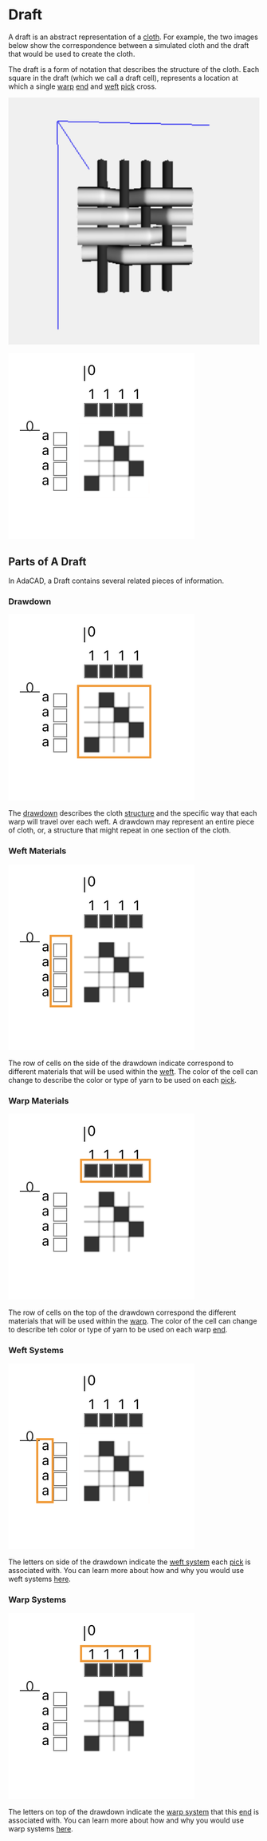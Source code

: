 # Draft

A draft is an abstract representation of a [cloth](cloth.md). For example, the two images below show the correspondence between a simulated cloth and the draft that would be used to create the cloth. 

The draft is a form of notation that describes the structure of the cloth. Each square in the draft (which we call a draft cell), represents a location at which a single [warp](warp.md) [end](end.md) and [weft](weft.md) [pick](pick.md) cross.


![file](./img/sim.png)

![file](./img/draft.png)

## Parts of A Draft

In AdaCAD, a Draft contains several related pieces of information. 


### Drawdown
![file](./img/drawdown.png)

The [drawdown](drawdown) describes the cloth [structure](structure.md) and the specific way that each warp will travel over each weft. A drawdown may represent an entire piece of cloth, or, a structure that might repeat in one section of the cloth. 


### Weft Materials
![file](./img/weft-material.png)

The row of cells on the side of the drawdown indicate correspond to different materials that will be used within the [weft](weft.md). The color of the cell can change to describe the color or type of yarn to be used on each [pick](pick.md). 


### Warp Materials
![file](./img/warp-material.png)

The row of cells on the top of the drawdown correspond the different materials that will be used within the [warp](warp.md). The color of the cell can change to describe teh color or type of yarn to be used on each warp [end](end.md). 


### Weft Systems
![file](./img/weft-systems.png)

The letters on side of the drawdown indicate the [weft system](weft-system.md) each [pick](pick.md) is associated with. You can learn more about how and why you would use weft systems [here](weft-system.md). 


### Warp Systems
![file](./img/warp-systems.png)

The letters on top of the drawdown indicate the [warp system](warp-system.md) that this [end](end) is associated with. You can learn more about how and why you would use warp systems [here](warp-system.md). 










